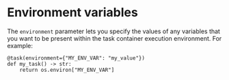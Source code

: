 # Environment variables

The `environment` parameter lets you specify the values of any variables that you want to be present within the task container execution environment.
For example:

```{code-block} python
@task(environment={"MY_ENV_VAR": "my_value"})
def my_task() -> str:
    return os.environ["MY_ENV_VAR"]
```